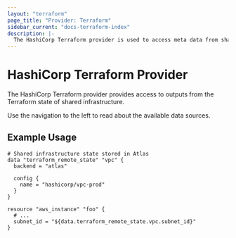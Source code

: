 ```yaml
---
layout: "terraform"
page_title: "Provider: Terraform"
sidebar_current: "docs-terraform-index"
description: |-
  The HashiCorp Terraform provider is used to access meta data from shared infrastructure.
---
```


# HashiCorp Terraform Provider

The HashiCorp Terraform provider provides access to outputs from the Terraform state
of shared infrastructure.

Use the navigation to the left to read about the available data sources.

## Example Usage

```hcl
# Shared infrastructure state stored in Atlas
data "terraform_remote_state" "vpc" {
  backend = "atlas"

  config {
    name = "hashicorp/vpc-prod"
  }
}

resource "aws_instance" "foo" {
  # ...
  subnet_id = "${data.terraform_remote_state.vpc.subnet_id}"
}
```

